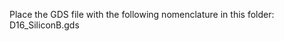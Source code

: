 Place the GDS file with the following nomenclature in this folder: D16_SiliconB.gds

[Pin list and Pin descriptions for NAND4_1]: https://github.com/codearpit07/SSCS-Chipathon-2025_SiliconB/blob/main/docs/pinlist_NAND4.md
